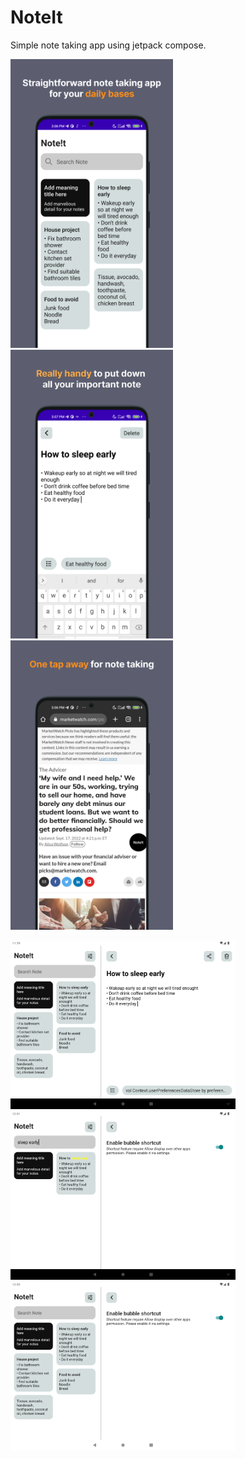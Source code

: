 # NoteIt

Simple note taking app using jetpack compose.

<img src="doc/img/Playstore Screenshots - 1.png" width="260">  <img src="doc/img/Playstore Screenshots - 2.png" width="260">  <img src="doc/img/Playstore Screenshots - 3.png" width="260">

<img src="doc/img/Screenshots - Tablet - 1.png" width="360">  
<img src="doc/img/Screenshots - Tablet - 2.png" width="360">  
<img src="doc/img/Screenshots - Tablet - 3.png" width="360">